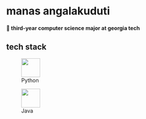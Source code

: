 # manas angalakuduti
#### :bee: third-year computer science major at georgia tech

## tech stack
<figure>
  <img src="https://upload.wikimedia.org/wikipedia/commons/thumb/c/c3/Python-logo-notext.svg/1200px-Python-logo-notext.svg.png" width="50" height="50">
  <figcaption>Python</figcaption>
</figure>
<figure>
  <img src="https://cdn4.iconfinder.com/data/icons/logos-and-brands/512/181_Java_logo_logos-512.png" width="50" height="50">
  <figcaption>Java</figcaption>
</figure>

<!--
**manasangalakuduti/manasangalakuduti** is a ✨ _special_ ✨ repository because its `README.md` (this file) appears on your GitHub profile.

Here are some ideas to get you started:

- 🔭 I’m currently working on ...
- 🌱 I’m currently learning ...
- 👯 I’m looking to collaborate on ...
- 🤔 I’m looking for help with ...
- 💬 Ask me about ...
- 📫 How to reach me: ...
- 😄 Pronouns: ...
- ⚡ Fun fact: ...
-->
